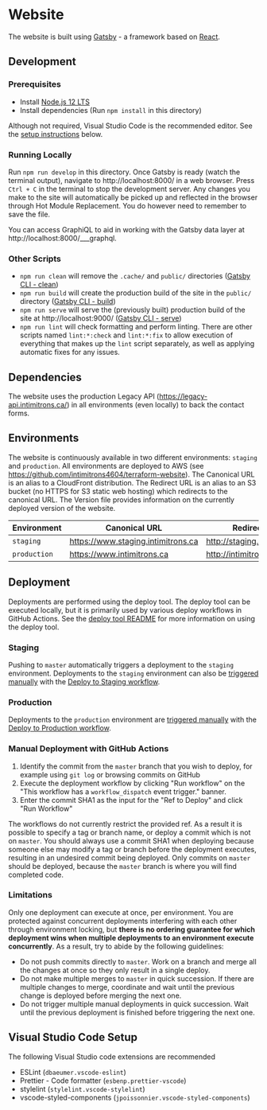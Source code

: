 # Website

The website is built using [Gatsby](https://www.gatsbyjs.org/) - a framework based on [React](https://reactjs.org/).

## Development

### Prerequisites

- Install [Node.js 12 LTS](https://nodejs.org/en/download/)
- Install dependencies (Run `npm install` in this directory)

Although not required, Visual Studio Code is the recommended editor. See the [setup instructions](#visual-studio-code-setup) below.

### Running Locally

Run `npm run develop` in this directory. Once Gatsby is ready (watch the terminal output), navigate to http://localhost:8000/ in a web browser. Press `Ctrl + C` in the terminal to stop the development server. Any changes you make to the site will automatically be picked up and reflected in the browser through Hot Module Replacement. You do however need to remember to save the file.

You can access GraphiQL to aid in working with the Gatsby data layer at http://localhost:8000/\_\_\_graphql.

### Other Scripts

- `npm run clean` will remove the `.cache/` and `public/` directories ([Gatsby CLI - clean](https://www.gatsbyjs.org/docs/gatsby-cli/#clean))
- `npm run build` will create the production build of the site in the `public/` directory ([Gatsby CLI - build](https://www.gatsbyjs.org/docs/gatsby-cli/#build))
- `npm run serve` will serve the (previously built) production build of the site at http://localhost:9000/ ([Gatsby CLI - serve](https://www.gatsbyjs.org/docs/gatsby-cli/#serve))
- `npm run lint` will check formatting and perform linting. There are other scripts named `lint:*:check` and `lint:*:fix` to allow execution of everything that makes up the `lint` script separately, as well as applying automatic fixes for any issues.

## Dependencies

The website uses the production Legacy API (https://legacy-api.intimitrons.ca/) in all environments (even locally) to back the contact forms.

## Environments

The website is continuously available in two different environments: `staging` and `production`. All environments are deployed to AWS (see https://github.com/intimitrons4604/terraform-website). The Canonical URL is an alias to a CloudFront distribution. The Redirect URL is an alias to an S3 bucket (no HTTPS for S3 static web hosting) which redirects to the canonical URL. The Version file provides information on the currently deployed version of the website.

| Environment  | Canonical URL                      | Redirect URL                  | Version                                         |
| ------------ | ---------------------------------- | ----------------------------- | ----------------------------------------------- |
| `staging`    | https://www.staging.intimitrons.ca | http://staging.intimitrons.ca | https://www.staging.intimitrons.ca/version.json |
| `production` | https://www.intimitrons.ca         | http://intimitrons.ca         | https://www.intimitrons.ca/version.json         |

## Deployment

Deployments are performed using the deploy tool. The deploy tool can be executed locally, but it is primarily used by various deploy workflows in GitHub Actions. See the [deploy tool README](./deploy-tool/README.md) for more information on using the deploy tool.

### Staging

Pushing to `master` automatically triggers a deployment to the `staging` environment. Deployments to the `staging` environment can also be [triggered manually](#manual-deployment-with-github-actions) with the [Deploy to Staging workflow](https://github.com/intimitrons4604/website/actions?query=workflow%3A%22Deploy+to+Staging%22).

### Production

Deployments to the `production` environment are [triggered manually](#manual-deployment-with-github-actions) with the [Deploy to Production workflow](https://github.com/intimitrons4604/website/actions?query=workflow%3A%22Deploy+to+Production%22).

### Manual Deployment with GitHub Actions

1. Identify the commit from the `master` branch that you wish to deploy, for example using `git log` or browsing commits on GitHub
2. Execute the deployment workflow by clicking "Run workflow" on the "This workflow has a `workflow_dispatch` event trigger." banner.
3. Enter the commit SHA1 as the input for the "Ref to Deploy" and click "Run Workflow"

The workflows do not currently restrict the provided ref. As a result it is possible to specify a tag or branch name, or deploy a commit which is not on `master`. You should always use a commit SHA1 when deploying because someone else may modify a tag or branch before the deployment executes, resulting in an undesired commit being deployed. Only commits on `master` should be deployed, because the `master` branch is where you will find completed code.

### Limitations

Only one deployment can execute at once, per environment. You are protected against concurrent deployments interfering with each other through environment locking, but **there is no ordering guarantee for which deployment wins when multiple deployments to an environment execute concurrently**. As a result, try to abide by the following guidelines:

- Do not push commits directly to `master`. Work on a branch and merge all the changes at once so they only result in a single deploy.
- Do not make multiple merges to `master` in quick succession. If there are multiple changes to merge, coordinate and wait until the previous change is deployed before merging the next one.
- Do not trigger multiple manual deployments in quick succession. Wait until the previous deployment is finished before triggering the next one.

## Visual Studio Code Setup

The following Visual Studio code extensions are recommended

- ESLint (`dbaeumer.vscode-eslint`)
- Prettier - Code formatter (`esbenp.prettier-vscode`)
- stylelint (`stylelint.vscode-stylelint`)
- vscode-styled-components (`jpoissonnier.vscode-styled-components`)
